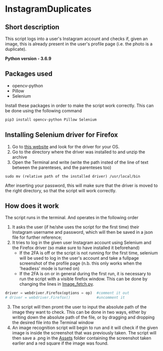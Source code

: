 # InstagramDuplicates

## Short description
This script logs into a user's Instagram account and checks if, given an image, this is already present in the user's profile page (i.e. the photo is a duplicate).

**Python version - 3.6.9**

## Packages used
- opencv-python
- Pillow
- Selenium

Install these packages in order to make the script work correctly. This can be done using the following command

```bash
pip3 install opencv-python Pillow Selenium
```

## Installing Selenium driver for Firefox
1. Go to [this website][1] and look for the driver for your OS.
2. Go to the directory where the driver was installed to and unzip the archive
3. Open the Terminal and write (write the path insted of the line of text between the parenteses, and the parenteses too)
```
sudo mv (relative path of the installed driver) /usr/local/bin
```
After inserting your password, this will make sure that the driver is moved to the right directory, so that the script will work correctly.

## How does it work
The script runs in the terminal. And operates in the following order
1. It asks the user (if he/she uses the script for the first time) their Instagram username and password, which will then be saved in a json file for further reference;
2. It tries to log in the given user Instagram account using Selenium and the Firefox driver (so make sure to have installed it beforehand)
    - If the 2FA is off or the script is not running for the first time, selenium will be used to log in the user's account and take a fullpage screenshot of the profile page (n.b. this only works when the 'headless' mode is turned on)
    - If the 2FA is on or in general during the first run, it is necessary to run the script with a visible firefox window. This can be done by changing the lines in [Image_fetch.py][2].

```python
driver = webdriver.Firefox(options = op)  #comment it out
# driver = webdriver.Firefox()            #uncomment it
```

3. The script will then promt the user to input the absolute path of the image they want to check. This can be done in two ways, either by writing down the absolute path of the file, or by dragging and dropping the desired file into the Terminal window
4. An image recognition script will begin to run and it will check if the given image is inside the screenshot that was previously taken. The script will then save a .png in the [Assets][3] folder containing the screenshot taken earlier and a red square if the image was found.

[1]: https://github.com/mozilla/geckodriver/releases
[2]: Scripts/Image_fetch.py
[3]: Assets

